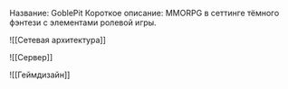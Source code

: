 Название: GoblePit
Короткое описание: MMORPG в сеттинге тёмного фэнтези с элементами ролевой игры. 

![[Сетевая архитектура]]

![[Сервер]]

![[Геймдизайн]]
